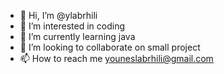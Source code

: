 - 👋 Hi, I’m @ylabrhili
- 👀 I’m interested in coding
- 🌱 I’m currently learning java
- 💞️ I’m looking to collaborate on small project
- 📫 How to reach me youneslabrhili@gmail.com

<!---
ylabrhili/ylabrhili is a ✨ special ✨ repository because its `README.md` (this file) appears on your GitHub profile.
You can click the Preview link to take a look at your changes.
--->
